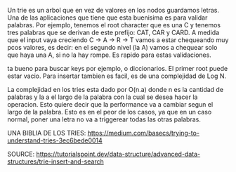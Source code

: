 Un trie es un arbol que en vez de valores en los nodos guardamos letras. Una de las aplicaciones que tiene que esta buenisima es para validar palabras. Por ejemplo, tenemos el root character que es una C y tenemos tres palabras que se derivan de este prefijo: CAT, CAR y CARD. A medida que el input vaya creciendo C -> A -> R -> T vamos a estar chequeando muy pcos valores, es decir: en el segundo nivel (la A) vamos a chequear solo que haya una A, si no la hay rompe. Es rapido para estas validaciones.

ta bueno para buscar keys por ejemplo, o diccionarios. El primer root puede estar vacio. Para insertar tambien es facil, es de una complejidad de Log N.

La complejidad en los tries esta dado por O(n.a) donde n es la cantidad de palabras y la a el largo de la palabra con la cual se desea hacer la operacion. Esto quiere decir que la performance va a cambiar segun el largo de la palabra. Esto es en el peor de los casos, ya que en un caso normal, poner una letra no va a triggerear todas las otras palabras.

UNA BIBLIA DE LOS TRIES: https://medium.com/basecs/trying-to-understand-tries-3ec6bede0014

SOURCE: https://tutorialspoint.dev/data-structure/advanced-data-structures/trie-insert-and-search
